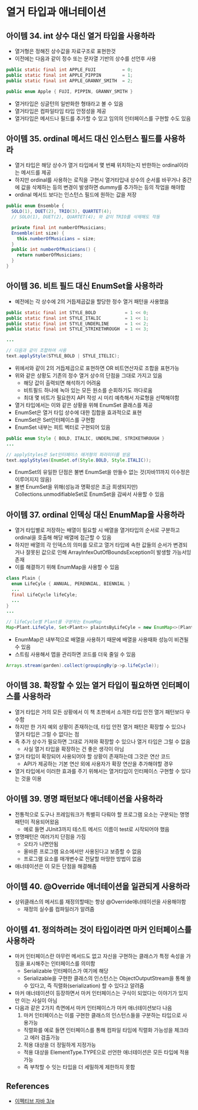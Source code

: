 # 열거 타입과 애너테이션

## 아이템 34. int 상수 대신 열거 타입을 사용하라

* 열거형은 정해진 상수값을 자료구조로 표현한것
* 이전에는 다음과 같이 정수 또는 문자열 기반의 상수를 선언후 사용

```java
public static final int APPLE_FUJI          = 0;
public static final int APPLE_PIPPIN        = 1;
public static final int APPLE_GRANNY_SMITH  = 2;
```

```java
public enum Apple { FUJI, PIPPIN, GRANNY_SMITH }
```

* 열거타입은 싱글턴의 일반화한 형태라고 볼 수 있음
* 열거타입은 컴파일타임 타입 안정성을 제공
* 열거타입은 메서드나 필드를 추가할 수 있고 임의의 인터페이스를 구현할 수도 있음

## 아이템 35. ordinal 메서드 대신 인스턴스 필드를 사용하라

* 열거 타입은 해당 상수가 열거 타입에서 몇 번째 위치하는지 반한하는 ordinal이라는 메서드를 제공
* 하지만 ordinal를 사용하는 로직을 구현시 열거타입내 상수의 순서를 바꾸거나 중간에 값을 삭제하는 등의 변경이 발생하면 dummy를 추가하는 등의 작업을 해야함
* ordinal 메서드 보다는 인스턴스 필드에 원하는 값을 저장

```java
public enum Ensemble {
  SOLO(1), DUET(2), TRIO(3), QUARTET(4);
  // SOLO(1), DUET(2), QUARTET(4); 와 같이 TRIO를 삭제해도 작동

  private final int numberOfMusicians;
  Ensemble(int size) { 
    this.numberOfMusicians = size;
  }
  public int numberOfMusicians() {
    return numberOfMusicians;
  }
}
```

## 아이템 36. 비트 필드 대신 EnumSet을 사용하라

* 예전에는 각 상수에 2의 거듭제곱값을 할당한 정수 열거 패턴을 사용했음

```java
public static final int STYLE_BOLD           = 1 << 0;
public static final int STYLE_ITALIC         = 1 << 1;
public static final int STYLE_UNDERLINE      = 1 << 2;
public static final int STYLE_STRIKETHROUGH  = 1 << 3;

...

// 다음과 같이 조합하여 사용
text.applyStyle(STYLE_BOLD | STYLE_ITELIC);
```

* 위에서와 같이 2의 거듭제곱으로 표현하면 OR 비트연산자로 조합을 표현가능
* 위와 같은 상황도 기존의 정수 열거 상수의 단점을 그대로 가지고 있음
  * 해당 값이 출력되면 해석하기 어려움
  * 비트필드 하나에 녹아 있는 모든 원소를 순회하기도 까다로움
  * 최대 몇 비트가 필요한지 API 작성 시 미리 예측해서 자료형을 선택해야함
* 열거 타입에서는 이와 같은 상황을 위해 EnumSet 클래스를 제공
* EnumSet은 열거 타입 상수에 대한 집합을 효과적으로 표현
* EnumSet은 Set인터페이스를 구현함
* EnumSet 내부는 피트 벡터로 구현되어 있음

```java
public enum Style { BOLD, ITALIC, UNDERLINE, STRIKETHROUGH }
...

// applyStyles은 Set인터페이스 매겨형의 파라미터를 받음
text.applyStyles(EnumSet.of(Style.BOLD, Style.ITALIC));
```

* EnumSet의 유일한 단점은 불변 EnumSet을 만들수 없는 것(자바11까지 이수정은 이루어지지 않음)
* 불변 EnumSet을 위해(성능과 명확성은 조금 희생되지만) Collections.unmodifiableSet로 EnumSet을 감싸서 사용할 수 있음

## 아이템 37. ordinal 인덱싱 대신 EnumMap을 사용하라

* 열거 타입별로 저장하는 배열이 필요할 시 배열을 열거타입의 순서로 구분하고 ordinal을 호출해 해당 배열에 접근할 수 있음
* 하지만 배열의 각 인덱스의 의미를 모르고 열거 타입에 속한 값들의 순서가 변경되거나 잘못된 값으로 인해 ArrayInfexOutOfBoundsException이 발생할 가능서잉 존재
* 이를 해결하기 위해 EnumMap을 사용할 수 있음

```java
class Plain {
  enum LifeCyle { ANNUAL, PERENNIAL, BIENNIAL }
  ...
  final LifeCycle lifeCyle;
  ...
}
...

// lifeCycle별 Plant를 구분하는 EnumMap
Map<Plant.LifeCyle, Set<Plant>> plaintsByLifeCyle = new EnumMap<>(Plant.LifeCycle.class);
```

* EnumMap은 내부적으로 배열을 사용하기 때문에 배열을 사용때화 성능이 비견될 수 있음
* 스트림 사용해서 맵을 관리하면 코드를 더욱 줄일 수 있음

```java
Arrays.stream(garden).collect(groupingBy(p->p.lifeCycle));
```

## 아이템 38. 확장할 수 있는 열거 타입이 필요하면 인터페이스를 사용하라

* 열거 타입은 거의 모든 상황에서 이 책 초판에서 소개한 타입 안전 열거 패턴보다 우수함
* 하지만 한 가지 예외 상황이 존재하는데, 타입 안전 열거 패턴은 확장할 수 있으나 열거 타입은 그럴 수 없다는 점
* 즉 추가 상수가 필요하면 그대로 가져와 확장할 수 있으나 열거 타입은 그럴 수 없음
  * 사실 열거 타입을 확장하는 건 좋은 생각이 아님
* 열거 타입이 확장되어 사용되어야 할 상황이 존재하는데 그것은 연산 코드
  * API가 제공하는 기본 연산 외에 사용자가 확장 연산을 추가해야할 경우
* 열거 타입에서 이러한 효과를 주기 위해서는 열거타입이 인터페이스 구현할 수 있다는 것을 이용

## 아이템 39. 명명 패턴보다 애너테이션을 사용하라

* 전통적으로 도구나 프레임워크가 특별히 다뤄야 할 프로그램 요소는 구분되는 명명 패턴이 적용되어왔음
  * 예로 들면 JUnit3까지 테스트 메서드 이름이 test로 시작되어야 했음
* 명명패턴은 여러가지 단점을 가짐
  * 오타가 나면안됨
  * 올바른 프로그램 요소에서만 사용된다고 보증할 수 없음
  * 프로그램 요소를 매개변수로 전달할 마땅한 방법이 없음
* 애너테이션은 이 모든 단점을 해결해줌

## 아이템 40. @Override 애너테이션을 일관되게 사용하라

* 상위클래스의 메서드를 재정의할때는 항상 @Override애너테이션을 사용해야함
  * 재정의 실수를 컴파일러가 알려줌

## 아이템 41. 정의하려는 것이 타입이라면 마커 인터페이스를 사용하라

* 마커 인터페이스란 아무런 메서드도 없고 자신을 구현하는 클래스가 특정 속성을 가짐을 표시해주는 인터페이스를 의미함
  * Serializable 인터페이스가 여기에 해당
  * Serializable을 구현한 클래스의 인스턴스는 ObjectOutputStream을 통해 쓸 수 있다고, 즉 직렬화(serialization) 할 수 있다고 알려줌
* 마커 애너테이션이 등장하면서 마커 인터페이스는 구식이 되었다는 이야기가 있지만 이는 사실이 아님
* 다음과 같은 2가지 측면에서 마커 인터페이스가 마커 애너테이션보다 나음
  1. 마커 인터페이스는 이를 구현한 클래스의 인스턴스들을 구분하는 타입으로 사용가능
    * 직렬화를 예로 들면 인터페이스를 통해 컴파일 타임에 직렬화 가능성을 체크라고 에러 검출가능
  2. 적용 대상을 더 정밀하게 지정가능
    * 적용 대상을 ElementType.TYPE으로 선언한 애너테이션은 모든 타입에 적용가능
    * 즉 부착할 수 잇는 타입을 더 세밀하게 제한하지 못함

## References

* [이펙티브 자바 3/e](http://www.kyobobook.co.kr/product/detailViewKor.laf?ejkGb=KOR&mallGb=KOR&barcode=9788966262281&orderClick=LEA&Kc=)